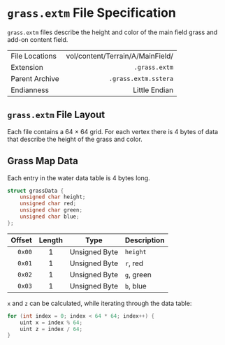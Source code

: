 # `grass.extm` File Specification

`grass.extm` files describe the height and color of the main field grass and add-on content field.

|   |   |
|:--|--:|
| File Locations | vol/content/Terrain/A/MainField/ |
| Extension | `.grass.extm` |
| Parent Archive | `.grass.extm.sstera` |
| Endianness | Little Endian |

## `grass.extm` File Layout

Each file contains a 64 &times; 64 grid. For each vertex there is 4 bytes of data that describe the height of the grass and color.

## Grass Map Data

Each entry in the water data table is 4 bytes long.

```c
struct grassData {
    unsigned char height;
    unsigned char red;
    unsigned char green;
    unsigned char blue;
};
```

| Offset | Length | Type | Description |
|--:|:-:|---|---|
| `0x00` | 1 | Unsigned Byte | `height` |
| `0x01` | 1 | Unsigned Byte | `r`, red |
| `0x02` | 1 | Unsigned Byte | `g`, green |
| `0x03` | 1 | Unsigned Byte | `b`, blue |

`x` and `z` can be calculated, while iterating through the data table:

```c
for (int index = 0; index < 64 * 64; index++) {
    uint x = index % 64;
    uint z = index / 64;
}
```
